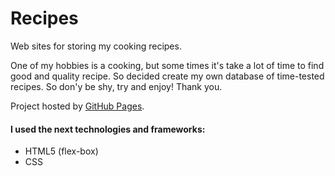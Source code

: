 # Recipes

Web sites for storing my cooking recipes.

One of my hobbies is a cooking, but some times it's take a lot of time to find good and quality recipe.
So decided create my own database of time-tested recipes. So don'y be shy, try and enjoy!
Thank you.

Project hosted by [GitHub Pages](https://pages.github.com/).

#### I used the next technologies and frameworks:

* HTML5 (flex-box)
* CSS

